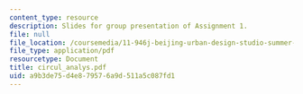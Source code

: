 ```yaml
---
content_type: resource
description: Slides for group presentation of Assignment 1.
file: null
file_location: /coursemedia/11-946j-beijing-urban-design-studio-summer-2004/a9b3de75d4e879576a9d511a5c087fd1_circul_analys.pdf
file_type: application/pdf
resourcetype: Document
title: circul_analys.pdf
uid: a9b3de75-d4e8-7957-6a9d-511a5c087fd1
---
```

